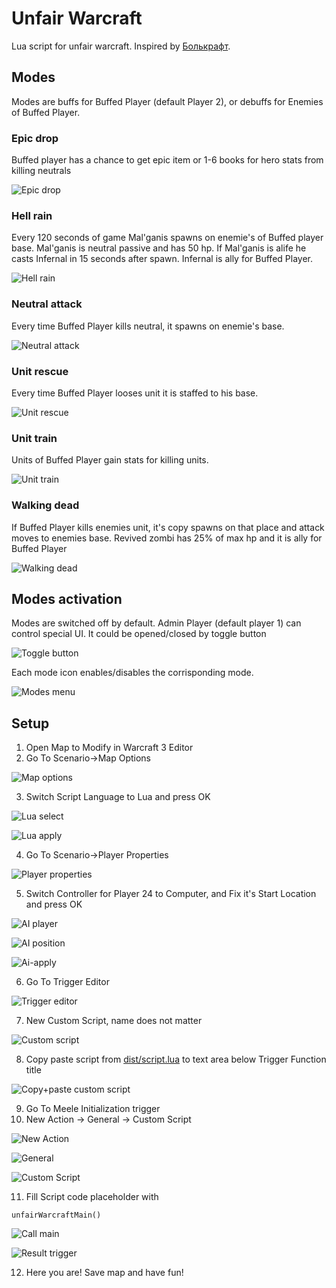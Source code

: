 # Unfair Warcraft

Lua script for unfair warcraft. Inspired by [Болькрафт](https://www.youtube.com/playlist?list=PLZT7fvvYlYfhqWJBWzJoLQxconfz1lHPq).

## Modes
Modes are buffs for Buffed Player (default Player 2), or debuffs for Enemies of Buffed Player.

### Epic drop
Buffed player has a chance to get epic item or 1-6 books for hero stats from killing neutrals

![Epic drop](https://i.ibb.co/9sPXpDB/epic-drop.png)

### Hell rain
Every 120 seconds of game Mal'ganis spawns on enemie's of Buffed player base. Mal'ganis is neutral passive and has 50 hp. If Mal'ganis is alife he casts Infernal in 15 seconds after spawn. Infernal is ally for Buffed Player.

![Hell rain](https://i.ibb.co/WH5sW99/infernal.png)

### Neutral attack
Every time Buffed Player kills neutral, it spawns on enemie's base.

![Neutral attack](https://i.ibb.co/N2NC7WS/unit-wave.png)

### Unit rescue
Every time Buffed Player looses unit it is staffed to his base.

![Unit rescue](https://i.ibb.co/y5v1WGB/unit-rescue.png)

### Unit train
Units of Buffed Player gain stats for killing units.

![Unit train](https://i.ibb.co/Pr2b2Zw/unit-train.png)

### Walking dead
If Buffed Player kills enemies unit, it's copy spawns on that place and attack moves to enemies base. Revived zombi has 25% of max hp and it is ally for Buffed Player

![Walking dead](https://i.ibb.co/1vBwT3q/animated-dead.png)

## Modes activation
Modes are switched off by default. Admin Player (default player 1) can control special UI. It could be opened/closed by toggle button

![Toggle button](https://i.ibb.co/jMhdsJC/toggler-off.png)

Each mode icon enables/disables the corrisponding mode.

![Modes menu](https://i.ibb.co/SNM2RS4/toggler-on.png)

## Setup
1. Open Map to Modify in Warcraft 3 Editor
2. Go To Scenario->Map Options

![Map options](https://i.ibb.co/ryXcvHj/step-2.png)

3. Switch Script Language to Lua and press OK

![Lua select](https://i.ibb.co/C0MQTDv/step-3.png)

![Lua apply](https://i.ibb.co/1Jjq5qB/step-3-2.png)

4. Go To Scenario->Player Properties

![Player properties](https://i.ibb.co/LxVwYvp/step-4.png)

5. Switch Controller for Player 24 to Computer, and Fix it's Start Location and press OK

![AI player](https://i.ibb.co/Hdxcwv4/step-5.png)

![AI position](https://i.ibb.co/SsYKxXf/step-5-2.png)

![Ai-apply](https://i.ibb.co/GCM915w/step-5-3.png)

6. Go To Trigger Editor

![Trigger editor](https://i.ibb.co/s2fKSCj/step-6.png)

7. New Custom Script, name does not matter

![Custom script](https://i.ibb.co/RYBP6rf/step-7.png)

8. Copy paste script from [dist/script.lua](https://github.com/webstormrage/unfair-warcraft/blob/master/dist/script.lua) to text area below Trigger Function title

![Copy+paste custom script](https://i.ibb.co/QXMTnVF/step-8.png)

9. Go To Meele Initialization trigger
10. New Action -> General -> Custom Script

![New Action](https://i.ibb.co/TKM3WzC/step-10.png)

![General](https://i.ibb.co/2k4JMk5/step-10-2.png)

![Custom Script](https://i.ibb.co/dDj5v63/step-10-3.png)

11. Fill Script code placeholder with 
```
unfairWarcraftMain()
```

![Call main](https://i.ibb.co/JHpTbWP/step-10-4.png)

![Result trigger](https://i.ibb.co/WxbFP6j/step-10-5.png)

12. Here you are! Save map and have fun!
